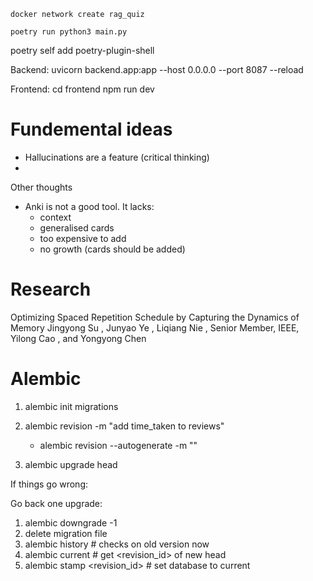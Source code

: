 


`docker network create rag_quiz`

`poetry run python3 main.py`

poetry self add poetry-plugin-shell


Backend:
uvicorn backend.app:app --host 0.0.0.0 --port 8087 --reload

Frontend:
cd frontend 
npm run dev

# Fundemental ideas

- Hallucinations are a feature (critical thinking)
- 

Other thoughts 
- Anki is not a good tool. It lacks:
    - context
    - generalised cards 
    - too expensive to add 
    - no growth (cards should be added)


# Research 
Optimizing Spaced Repetition Schedule by Capturing the Dynamics of Memory
Jingyong Su , Junyao Ye , Liqiang Nie , Senior Member, IEEE, Yilong Cao , and Yongyong Chen


# Alembic 

1. alembic init migrations 

1. alembic revision -m "add time_taken to reviews"
    - alembic revision --autogenerate -m ""
2. alembic upgrade head

If things go wrong: 

Go back one upgrade: 
1. alembic downgrade -1 
2. delete migration file 
3. alembic history # checks on old version now 
4. alembic current # get <revision_id> of new head 
5. alembic stamp <revision_id> # set database to current 